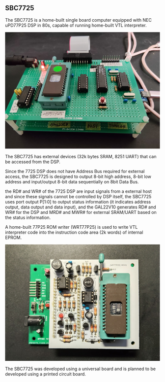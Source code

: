 ## SBC7725
The SBC7725 is a home-built single board computer equipped with NEC uPD77P25 DSP in 80s, capable of running home-built VTL interpreter.

![](https://github.com/omodakakuwai/SBC7725/blob/main/images/SBC7725.jpg)

The SBC7725 has external devices (32k bytes SRAM, 8251 UART) that can be accessed from the DSP.

Since the 7725 DSP does not have Address Bus required for external access, the SBC7725 is designed to output 8-bit high address, 8-bit low address and input/output 8-bit data sequentially on 8bit Data Bus.

the RD# and WR# of the 7725 DSP are input signals from a external host and since these signals cannot be controlled by DSP itself, the SBC7725 uses port output P[1:0] to output status information (it indicates address output, data output and data input), and the GAL22V10 generates RD# and WR# for the DSP and MRD# and MWR# for external SRAM/UART based on the status information.

A home-built 77P25 ROM writer (WRT77P25) is used to write VTL interpreter code into the instruction code area (2k words) of internal EPROM.

![](https://github.com/omodakakuwai/SBC7725/blob/main/images/SBC7725_WRT77P25.jpg)

The SBC7725 was developed using a universal board and is planned to be developed using a printed circuit board.

